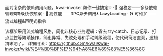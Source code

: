 面对复杂的依赖调用问题，kwai-invoker 帮你一键搞定💡
· 💪 强稳定——多级依赖管理&降级快恢预案
· 🚀 高性能——RPC异步调用& LazyLoading
· 🛠️ 可维护——流式编程&声明式指令

该框架采用流式编程风格，简化非核心业务逻辑：省去 try-catch、日志记录、打点监控等繁琐操作，简化异常、失败处理和手动降级流程，使代码简洁直观，逻辑清晰明了。
详细用法：https://github.com/kwai/kwai-invoker/wiki/%E4%BD%BF%E7%94%A8%E6%89%8B%E5%86%8C
